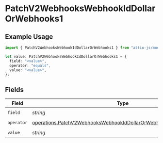 # PatchV2WebhooksWebhookIdDollarOrWebhooks1

## Example Usage

```typescript
import { PatchV2WebhooksWebhookIdDollarOrWebhooks1 } from "attio-js/models/operations";

let value: PatchV2WebhooksWebhookIdDollarOrWebhooks1 = {
  field: "<value>",
  operator: "equals",
  value: "<value>",
};
```

## Fields

| Field                                                                                                                                                      | Type                                                                                                                                                       | Required                                                                                                                                                   | Description                                                                                                                                                |
| ---------------------------------------------------------------------------------------------------------------------------------------------------------- | ---------------------------------------------------------------------------------------------------------------------------------------------------------- | ---------------------------------------------------------------------------------------------------------------------------------------------------------- | ---------------------------------------------------------------------------------------------------------------------------------------------------------- |
| `field`                                                                                                                                                    | *string*                                                                                                                                                   | :heavy_check_mark:                                                                                                                                         | N/A                                                                                                                                                        |
| `operator`                                                                                                                                                 | [operations.PatchV2WebhooksWebhookIdDollarOrWebhooksResponseOperator](../../models/operations/patchv2webhookswebhookiddollarorwebhooksresponseoperator.md) | :heavy_check_mark:                                                                                                                                         | N/A                                                                                                                                                        |
| `value`                                                                                                                                                    | *string*                                                                                                                                                   | :heavy_check_mark:                                                                                                                                         | N/A                                                                                                                                                        |